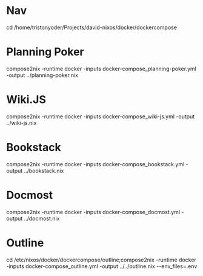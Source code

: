 # Nav
cd /home/tristonyoder/Projects/david-nixos/docker/dockercompose

# Planning Poker
compose2nix -runtime docker -inputs docker-compose_planning-poker.yml -output ../planning-poker.nix

# Wiki.JS
compose2nix -runtime docker -inputs docker-compose_wiki-js.yml -output ../wiki-js.nix

# Bookstack
compose2nix -runtime docker -inputs docker-compose_bookstack.yml -output ../bookstack.nix

# Docmost
compose2nix -runtime docker -inputs docker-compose_docmost.yml -output ../docmost.nix

# Outline
cd /etc/nixos/docker/dockercompose/outline;compose2nix -runtime docker -inputs docker-compose_outline.yml -output ../../outline.nix --env_files=.env